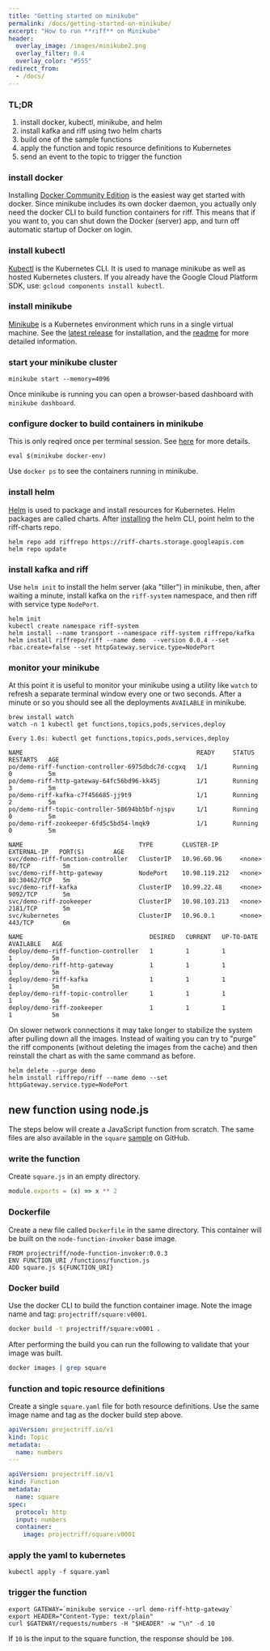 ```yaml
---
title: "Getting started on minikube"
permalink: /docs/getting-started-on-minikube/
excerpt: "How to run **riff** on Minikube"
header:
  overlay_image: /images/minikube2.png
  overlay_filter: 0.4
  overlay_color: "#555"
redirect_from:
  - /docs/
---
```


### TL;DR
1. install docker, kubectl, minikube, and helm
2. install kafka and riff using two helm charts
3. build one of the sample functions
4. apply the function and topic resource definitions to Kubernetes
5. send an event to the topic to trigger the function

### install docker
Installing [Docker Community Edition](https://www.docker.com/community-edition) is the easiest way get started with docker. Since minikube includes its own docker daemon, you actually only need the docker CLI to build function containers for riff. This means that if you want to, you can shut down the Docker (server) app, and turn off automatic startup of Docker on login.

### install kubectl
[Kubectl](https://kubernetes.io/docs/tasks/tools/install-kubectl/) is the Kubernetes CLI. It is used to manage minikube as well as hosted Kubernetes clusters. If you already have the Google Cloud Platform SDK, use: `gcloud components install kubectl`.

### install minikube
[Minikube](https://kubernetes.io/docs/tasks/tools/install-minikube/) is a Kubernetes environment which runs in a single virtual machine. See the [latest release](https://github.com/kubernetes/minikube/releases) for installation, and the [readme](https://github.com/kubernetes/minikube/blob/master/README.md) for more detailed information.

### start your minikube cluster
```
minikube start --memory=4096
```
Once minikube is running you can open a browser-based dashboard with `minikube dashboard`.

### configure docker to build containers in minikube
This is only reqired once per terminal session. See [here](https://kubernetes.io/docs/getting-started-guides/minikube/#reusing-the-docker-daemon) for more details.
```
eval $(minikube docker-env)
```
Use `docker ps` to see the containers running in minikube.

### install helm
[Helm](https://docs.helm.sh/using_helm/#installing-helm) is used to package and install resources for Kubernetes. Helm packages are called charts. After [installing](https://docs.helm.sh/using_helm/#installing-helm) the helm CLI, point helm to the riff-charts repo.
```
helm repo add riffrepo https://riff-charts.storage.googleapis.com
helm repo update
```

### install kafka and riff
Use `helm init` to install the helm server (aka "tiller") in minikube, then, after waiting a minute, install kafka on the `riff-system` namespace, and then riff with service type `NodePort`.
```
helm init
kubectl create namespace riff-system
helm install --name transport --namespace riff-system riffrepo/kafka
helm install riffrepo/riff --name demo  --version 0.0.4 --set rbac.create=false --set httpGateway.service.type=NodePort
```

### monitor your minikube
At this point it is useful to monitor your minikube using a utility like `watch` to refresh a separate terminal window every one or two seconds. After a minute or so you should see all the deployments `AVAILABLE` in minikube.
```
brew install watch
watch -n 1 kubectl get functions,topics,pods,services,deploy
```

```
Every 1.0s: kubectl get functions,topics,pods,services,deploy

NAME                                                READY     STATUS    RESTARTS   AGE
po/demo-riff-function-controller-6975dbdc7d-ccgxq   1/1       Running   0          5m
po/demo-riff-http-gateway-64fc56bd96-kk45j          1/1       Running   3          5m
po/demo-riff-kafka-c7f456685-jj9t9                  1/1       Running   2          5m
po/demo-riff-topic-controller-58694bb5bf-njspv      1/1       Running   0          5m
po/demo-riff-zookeeper-6fd5c5bd54-lmqk9             1/1       Running   0          5m

NAME                                TYPE        CLUSTER-IP      EXTERNAL-IP   PORT(S)        AGE
svc/demo-riff-function-controller   ClusterIP   10.96.60.96     <none>        80/TCP         5m
svc/demo-riff-http-gateway          NodePort    10.98.119.212   <none>        80:30462/TCP   5m
svc/demo-riff-kafka                 ClusterIP   10.99.22.48     <none>        9092/TCP       5m
svc/demo-riff-zookeeper             ClusterIP   10.98.103.213   <none>        2181/TCP       5m
svc/kubernetes                      ClusterIP   10.96.0.1       <none>        443/TCP        6m

NAME                                   DESIRED   CURRENT   UP-TO-DATE   AVAILABLE   AGE
deploy/demo-riff-function-controller   1         1         1            1           5m
deploy/demo-riff-http-gateway          1         1         1            1           5m
deploy/demo-riff-kafka                 1         1         1            1           5m
deploy/demo-riff-topic-controller      1         1         1            1           5m
deploy/demo-riff-zookeeper             1         1         1            1           5m
```

On slower network connections it may take longer to stabilize the system after pulling down all the images. Instead of waiting you can try to "purge" the riff components (without deleting the images from the cache) and then reinstall the chart as with the same command as before.

```
helm delete --purge demo
helm install riffrepo/riff --name demo --set httpGateway.service.type=NodePort
```


## new function using node.js
The steps below will create a JavaScript function from scratch. The same files are also available in the `square` [sample](https://github.com/projectriff/riff/blob/master/samples/node/square/) on GitHub.

### write the function
Create `square.js` in an empty directory.
```js
module.exports = (x) => x ** 2
```

### Dockerfile
Create a new file called `Dockerfile` in the same directory.
This container will be built on the `node-function-invoker` base image.
```
FROM projectriff/node-function-invoker:0.0.3
ENV FUNCTION_URI /functions/function.js
ADD square.js ${FUNCTION_URI}
```

### Docker build
Use the docker CLI to build the function container image.
Note the image name and tag: `projectriff/square:v0001`.
```bash
docker build -t projectriff/square:v0001 .
```

After performing the build you can run the following to validate that your image was built.
```bash
docker images | grep square
```


### function and topic resource definitions
Create a single `square.yaml` file for both resource definitions.
Use the same image name and tag as the docker build step above.

```yaml
apiVersion: projectriff.io/v1
kind: Topic
metadata:
  name: numbers
---

apiVersion: projectriff.io/v1
kind: Function
metadata:
  name: square
spec:
  protocol: http
  input: numbers
  container:
    image: projectriff/square:v0001
```

### apply the yaml to kubernetes
```
kubectl apply -f square.yaml
```

### trigger the function
```
export GATEWAY=`minikube service --url demo-riff-http-gateway`
export HEADER="Content-Type: text/plain"
curl $GATEWAY/requests/numbers -H "$HEADER" -w "\n" -d 10
```
If `10` is the input to the square function, the response should be `100`.